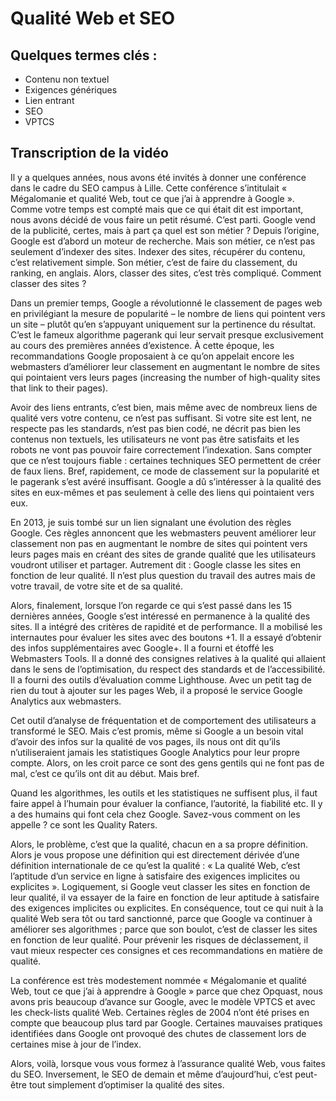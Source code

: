 # Qualité Web et SEO

## Quelques termes clés :

- Contenu non textuel
- Exigences génériques
- Lien entrant
- SEO
- VPTCS

## Transcription de la vidéo

Il y a quelques années, nous avons été invités à donner une conférence dans le cadre du SEO campus à Lille. Cette conférence s’intitulait « Mégalomanie et qualité Web, tout ce que j’ai à apprendre à Google ». Comme votre temps est compté mais que ce qui était dit est important, nous avons décidé de vous faire un petit résumé. C’est parti.
Google vend de la publicité, certes, mais à part ça quel est son métier ?
Depuis l’origine, Google est d’abord un moteur de recherche. Mais son métier, ce n’est pas seulement d’indexer des sites. Indexer des sites, récupérer du contenu, c’est relativement simple. Son métier, c’est de faire du classement, du ranking, en anglais.
Alors, classer des sites, c’est très compliqué. Comment classer des sites ?

Dans un premier temps, Google a révolutionné le classement de pages web en privilégiant la mesure de popularité – le nombre de liens qui pointent vers un site – plutôt qu’en s’appuyant uniquement sur la pertinence du résultat. C’est le fameux algorithme pagerank qui leur servait presque exclusivement au cours des premières années d’existence.
À cette époque, les recommandations Google proposaient à ce qu’on appelait encore les webmasters d’améliorer leur classement en augmentant le nombre de sites qui pointaient vers leurs pages (increasing the number of high-quality sites that link to their pages).

Avoir des liens entrants, c’est bien, mais même avec de nombreux liens de qualité vers votre contenu, ce n’est pas suffisant. Si votre site est lent, ne respecte pas les standards, n’est pas bien codé, ne décrit pas bien les contenus non textuels, les utilisateurs ne vont pas être satisfaits et les robots ne vont pas pouvoir faire correctement l’indexation. Sans compter que ce n’est toujours fiable : certaines techniques SEO permettent de créer de faux liens.
Bref, rapidement, ce mode de classement sur la popularité et le pagerank s’est avéré insuffisant. Google a dû s’intéresser à la qualité des sites en eux-mêmes et pas seulement à celle des liens qui pointaient vers eux.

En 2013, je suis tombé sur un lien signalant une évolution des règles Google. Ces règles annoncent que les webmasters peuvent améliorer leur classement non pas en augmentant le nombre de sites qui pointent vers leurs pages mais en créant des sites de grande qualité que les utilisateurs voudront utiliser et partager. Autrement dit : Google classe les sites en fonction de leur qualité. Il n’est plus question du travail des autres mais de votre travail, de votre site et de sa qualité.

Alors, finalement, lorsque l’on regarde ce qui s’est passé dans les 15 dernières années, Google s’est intéressé en permanence à la qualité des sites.
Il a intégré des critères de rapidité et de performance. Il a mobilisé les internautes pour évaluer les sites avec des boutons +1. Il a essayé d’obtenir des infos supplémentaires avec Google+. Il a fourni et étoffé les Webmasters Tools. Il a donné des consignes relatives à la qualité qui allaient dans le sens de l’optimisation, du respect des standards et de l’accessibilité. Il a fourni des outils d’évaluation comme Lighthouse. Avec un petit tag de rien du tout à ajouter sur les pages Web, il a proposé le service Google Analytics aux webmasters.

Cet outil d’analyse de fréquentation et de comportement des utilisateurs a transformé le SEO. Mais c’est promis, même si Google a un besoin vital d’avoir des infos sur la qualité de vos pages, ils nous ont dit qu’ils n’utiliseraient jamais les statistiques Google Analytics pour leur propre compte. Alors, on les croit parce ce sont des gens gentils qui ne font pas de mal, c’est ce qu’ils ont dit au début. Mais bref.

Quand les algorithmes, les outils et les statistiques ne suffisent plus, il faut faire appel à l’humain pour évaluer la confiance, l’autorité, la fiabilité etc. Il y a des humains qui font cela chez Google. Savez-vous comment on les appelle ? ce sont les Quality Raters.

Alors, le problème, c’est que la qualité, chacun en a sa propre définition. Alors je vous propose une définition qui est directement dérivée d’une définition internationale de ce qu’est la qualité : « La qualité Web, c’est l’aptitude d’un service en ligne à satisfaire des exigences implicites ou explicites ».
Logiquement, si Google veut classer les sites en fonction de leur qualité, il va essayer de la faire en fonction de leur aptitude à satisfaire des exigences implicites ou explicites. En conséquence, tout ce qui nuit à la qualité Web sera tôt ou tard sanctionné, parce que Google va continuer à améliorer ses algorithmes ; parce que son boulot, c’est de classer les sites en fonction de leur qualité. Pour prévenir les risques de déclassement, il vaut mieux respecter ces consignes et ces recommandations en matière de qualité.

La conférence est très modestement nommée « Mégalomanie et qualité Web, tout ce que j’ai à apprendre à Google » parce que chez Opquast, nous avons pris beaucoup d’avance sur Google, avec le modèle VPTCS et avec les check-lists qualité Web. Certaines règles de 2004 n’ont été prises en compte que beaucoup plus tard par Google. Certaines mauvaises pratiques identifiées dans Google ont provoqué des chutes de classement lors de certaines mise à jour de l’index.

Alors, voilà, lorsque vous vous formez à l’assurance qualité Web, vous faites du SEO. Inversement, le SEO de demain et même d’aujourd’hui, c’est peut-être tout simplement d’optimiser la qualité des sites.